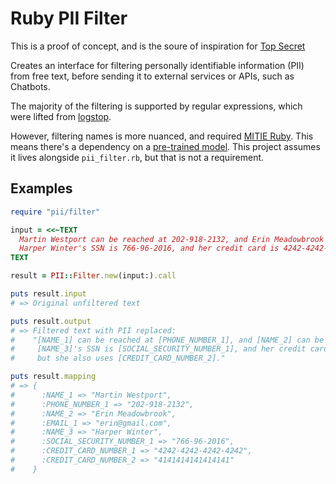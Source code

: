 # Ruby PII Filter

This is a proof of concept, and is the soure of inspiration for [Top Secret](https://github.com/thoughtbot/top_secret)

Creates an interface for filtering personally identifiable information (PII)
from free text, before sending it to external services or APIs, such as
Chatbots.

The majority of the filtering is supported by regular expressions, which were
lifted from [logstop][1].

However, filtering names is more nuanced, and required [MITIE Ruby][2]. This
means there's a dependency on a [pre-trained model][3]. This project assumes it
lives alongside `pii_filter.rb`, but that is not a requirement.

## Examples

```ruby
require "pii/filter"

input = <<~TEXT
  Martin Westport can be reached at 202-918-2132, and Erin Meadowbrook can be reached at erin@gmail.com.
  Harper Winter's SSN is 766-96-2016, and her credit card is 4242-4242-4242-4242, but she also uses 4141414141414141.
TEXT

result = PII::Filter.new(input:).call

puts result.input
# => Original unfiltered text

puts result.output
# => Filtered text with PII replaced:
#    "[NAME_1] can be reached at [PHONE_NUMBER_1], and [NAME_2] can be reached at [EMAIL_1].
#     [NAME_3]'s SSN is [SOCIAL_SECURITY_NUMBER_1], and her credit card is [CREDIT_CARD_NUMBER_1],
#     but she also uses [CREDIT_CARD_NUMBER_2]."

puts result.mapping
# => {
#      :NAME_1 => "Martin Westport",
#      :PHONE_NUMBER_1 => "202-918-2132",
#      :NAME_2 => "Erin Meadowbrook",
#      :EMAIL_1 => "erin@gmail.com",
#      :NAME_3 => "Harper Winter",
#      :SOCIAL_SECURITY_NUMBER_1 => "766-96-2016",
#      :CREDIT_CARD_NUMBER_1 => "4242-4242-4242-4242",
#      :CREDIT_CARD_NUMBER_2 => "4141414141414141"
#    }
```

[1]: https://github.com/ankane/logstop/blob/a44fe2d808444f6ad266ae7d3065bce386381619/lib/logstop.rb#L10-L18
[2]: https://github.com/ankane/mitie-ruby
[3]: https://github.com/mit-nlp/MITIE/releases/download/v0.4/MITIE-models-v0.2.tar.bz2
